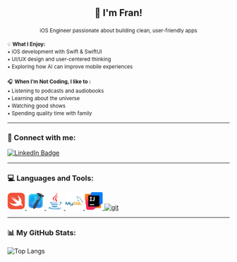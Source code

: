 <div align="center">
  <h2>👋 I'm Fran!</h2>
  <p><small>iOS Engineer passionate about building clean, user-friendly apps</small></p>
</div>

<p align="justify">
  <small>
    💡 <b>What I Enjoy:</b><br>
    • iOS development with Swift & SwiftUI<br>
    • UI/UX design and user-centered thinking<br>
    • Exploring how AI can improve mobile experiences
    <br><br>
    🎧 <b>When I’m Not Coding, I like to :</b><br>
    • Listening to podcasts and audiobooks<br>
    • Learning about the universe<br>
    • Watching good shows<br>
    • Spending quality time with family
  </small>
</p>


---

### 💬 Connect with me:

<a href="https://www.linkedin.com/in/franprakash" target="_blank">
  <img src="https://img.shields.io/badge/-LinkedIn-%230077B5?style=for-the-badge&logo=linkedin&logoColor=white" alt="LinkedIn Badge"/>
</a>

---

### 💻 Languages and Tools:

<p align="left">
  <a href="https://developer.apple.com/swift/" target="_blank" rel="noreferrer">
    <img src="https://raw.githubusercontent.com/devicons/devicon/master/icons/swift/swift-original.svg" alt="swift" width="40" height="40"/>
  </a>
  <a href="https://developer.apple.com/xcode/" target="_blank" rel="noreferrer">
    <img src="https://raw.githubusercontent.com/devicons/devicon/master/icons/xcode/xcode-original.svg" alt="xcode" width="40" height="40"/>
  </a>
  <a href="https://www.java.com" target="_blank" rel="noreferrer">
    <img src="https://raw.githubusercontent.com/devicons/devicon/master/icons/java/java-original.svg" alt="java" width="40" height="40"/>
  </a>
  <a href="https://www.mysql.com/" target="_blank" rel="noreferrer">
    <img src="https://raw.githubusercontent.com/devicons/devicon/master/icons/mysql/mysql-original-wordmark.svg" alt="mysql" width="40" height="40"/>
  </a>
  <a href="https://www.jetbrains.com/idea/" target="_blank" rel="noreferrer">
    <img src="https://raw.githubusercontent.com/devicons/devicon/master/icons/intellij/intellij-original.svg" alt="intellij" width="40" height="40"/>
  </a>
  <a href="https://git-scm.com/" target="_blank" rel="noreferrer">
    <img src="https://www.vectorlogo.zone/logos/git-scm/git-scm-icon.svg" alt="git" width="40" height="40"/>
  </a>
</p>

---

### 📊 My GitHub Stats:

![Top Langs](https://github-readme-stats.vercel.app/api/top-langs/?username=FranPrakash&layout=compact&theme=dark&hide_border=true&langs_count=6)
